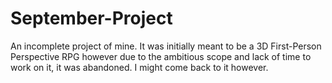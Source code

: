 # September-Project

An incomplete project of mine. It was initially meant to be a 3D First-Person Perspective RPG however due to the ambitious scope and lack of time to work on it, it was abandoned. I might come back to it however.
